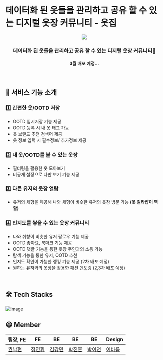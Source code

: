 # 데이터화 된 옷들을 관리하고 공유 할 수 있는 디지털 옷장 커뮤니티 - 옷집 
<div align='center'>
  <img src='https://github.com/skrgus6269/ootd.zip/assets/158991486/3691b94f-d90f-49bf-9bcc-024bc0f4de6c'/>
  <h3>데이터화 된 옷들을 관리하고 공유 할 수 있는 디지털 옷장 커뮤니티🚪</h3>
  <h4>3월 배포 예정...</h4>
</div> 
<br/>
 
 ## 🚪 서비스 기능 소개 
 
 ### 1️⃣ 간편한 옷/OOTD 저장
   - OOTD 임시저장 기능 제공
   - OOTD 등록 시 내 옷 태그 가능
   - 옷 브랜드 추천 검색어 제공
   - 옷 정보 입력 시 필수정보/ 추가정보 제공

 ### 2️⃣ 내 옷/OOTD를 볼 수 있는 옷장
   - 필터링을 활용한 옷 모아보기
   - 비공개 설정으로 나만 보기 기능 제공
     
 ### 3️⃣ 다른 유저의 옷장 열람
   - 유저의 체형을 제공해 나와 체형이 비슷한 유저의 옷장 방문 가능 **(옷 길라잡이 역할)**
     
 ### 4️⃣ 인지도를 쌓을 수 있는 옷장 커뮤니티
   - 나와 취향이 비슷한 유저 팔로우 기능 제공
   - OOTD 좋아요, 북마크 기능 제공
   - OOTD 댓글 기능을 통한 옷장 주인과의 소통 가능
   - 탐색 기능을 통한 유저, OOTD 추천 
   - 인지도 확인이 가능한 랭킹 기능 제공 (2차 배포 예정)
   - 원하는 유저와의 옷장을 활용한 패션 멘토링 (2,3차 배포 예정)
     
<br/>

## 🛠 Tech Stacks
![image](https://github.com/skrgus6269/ootd.zip/assets/158991486/8fb749dd-1f7f-400f-9bf7-7c9d966f9579)

## 😀 Member
|팀장, FE|FE|BE|BE|BE|Design|
|------|---|---|---|---|---|
|[권낙현](https://github.com/skrgus6269)|[정연휘](https://github.com/JungYeonHwi)|[김강민](https://github.com/orgs/ootd-zip/people/kkmin223)|[박진훈](https://github.com/jinhoon227)|[박이언](https://github.com/Lechros)|[이바름](https://github.com/eeaeu)| 
